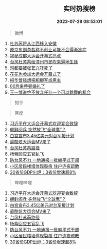 <div align="center"><h2>实时热搜榜</h2><h4>2023-07-29 08:53:01</h4></div>

> 微博  

1. [杜苏芮将从江西移入安徽](https://s.weibo.com/weibo?q=%23%E6%9D%9C%E8%8B%8F%E8%8A%AE%E5%B0%86%E4%BB%8E%E6%B1%9F%E8%A5%BF%E7%A7%BB%E5%85%A5%E5%AE%89%E5%BE%BD%23&t=31&band_rank=1&Refer=top)<br />
2. [原京东副总裁称不创业可能不会得渐冻症](https://s.weibo.com/weibo?q=%23%E5%8E%9F%E4%BA%AC%E4%B8%9C%E5%89%AF%E6%80%BB%E8%A3%81%E7%A7%B0%E4%B8%8D%E5%88%9B%E4%B8%9A%E5%8F%AF%E8%83%BD%E4%B8%8D%E4%BC%9A%E5%BE%97%E6%B8%90%E5%86%BB%E7%97%87%23&t=31&band_rank=2&Refer=top)<br />
3. [揭秘成都大运会开幕式亮点](https://s.weibo.com/weibo?q=%23%E6%8F%AD%E7%A7%98%E6%88%90%E9%83%BD%E5%A4%A7%E8%BF%90%E4%BC%9A%E5%BC%80%E5%B9%95%E5%BC%8F%E4%BA%AE%E7%82%B9%23&t=31&band_rank=3&Refer=top)<br />
4. [台风杜苏芮给漳州市民吹来遍地生蚝](https://s.weibo.com/weibo?q=%23%E5%8F%B0%E9%A3%8E%E6%9D%9C%E8%8B%8F%E8%8A%AE%E7%BB%99%E6%BC%B3%E5%B7%9E%E5%B8%82%E6%B0%91%E5%90%B9%E6%9D%A5%E9%81%8D%E5%9C%B0%E7%94%9F%E8%9A%9D%23&t=31&band_rank=4&Refer=top)<br />
5. [鸡都要被张艺兴吓死了](https://s.weibo.com/weibo?q=%23%E9%B8%A1%E9%83%BD%E8%A6%81%E8%A2%AB%E5%BC%A0%E8%89%BA%E5%85%B4%E5%90%93%E6%AD%BB%E4%BA%86%23&t=31&band_rank=5&Refer=top)<br />
6. [花花也参加大运会开幕式了](https://s.weibo.com/weibo?q=%23%E8%8A%B1%E8%8A%B1%E4%B9%9F%E5%8F%82%E5%8A%A0%E5%A4%A7%E8%BF%90%E4%BC%9A%E5%BC%80%E5%B9%95%E5%BC%8F%E4%BA%86%23&t=31&band_rank=6&Refer=top)<br />
7. [桐华曾经想把相柳写成男主](https://s.weibo.com/weibo?q=%23%E6%A1%90%E5%8D%8E%E6%9B%BE%E7%BB%8F%E6%83%B3%E6%8A%8A%E7%9B%B8%E6%9F%B3%E5%86%99%E6%88%90%E7%94%B7%E4%B8%BB%23&t=31&band_rank=7&Refer=top)<br />
8. [00后来整顿婚礼了](https://s.weibo.com/weibo?q=%2300%E5%90%8E%E6%9D%A5%E6%95%B4%E9%A1%BF%E5%A9%9A%E7%A4%BC%E4%BA%86%23&t=31&band_rank=8&Refer=top)<br />
9. [王一博说绝不放弃任何一个可以跳舞的机会](https://s.weibo.com/weibo?q=%23%E7%8E%8B%E4%B8%80%E5%8D%9A%E8%AF%B4%E7%BB%9D%E4%B8%8D%E6%94%BE%E5%BC%83%E4%BB%BB%E4%BD%95%E4%B8%80%E4%B8%AA%E5%8F%AF%E4%BB%A5%E8%B7%B3%E8%88%9E%E7%9A%84%E6%9C%BA%E4%BC%9A%23&t=31&band_rank=9&Refer=top)<br />

> 知乎  


> 百度  

1. [习近平在大运会开幕式欢迎宴会致辞](https://www.baidu.com/s?wd=%E4%B9%A0%E8%BF%91%E5%B9%B3%E5%9C%A8%E5%A4%A7%E8%BF%90%E4%BC%9A%E5%BC%80%E5%B9%95%E5%BC%8F%E6%AC%A2%E8%BF%8E%E5%AE%B4%E4%BC%9A%E8%87%B4%E8%BE%9E&sa=fyb_news&rsv_dl=fyb_news)<br />
2. [朝鲜阅兵 突然放飞“全球鹰”？](https://www.baidu.com/s?wd=%E6%9C%9D%E9%B2%9C%E9%98%85%E5%85%B5+%E7%AA%81%E7%84%B6%E6%94%BE%E9%A3%9E%E2%80%9C%E5%85%A8%E7%90%83%E9%B9%B0%E2%80%9D%EF%BC%9F&sa=fyb_news&rsv_dl=fyb_news)<br />
3. [白宫宣布3.45亿美元对台军援计划](https://www.baidu.com/s?wd=%E7%99%BD%E5%AE%AB%E5%AE%A3%E5%B8%833.45%E4%BA%BF%E7%BE%8E%E5%85%83%E5%AF%B9%E5%8F%B0%E5%86%9B%E6%8F%B4%E8%AE%A1%E5%88%92&sa=fyb_news&rsv_dl=fyb_news)<br />
4. [最酷炫大运会MV来了](https://www.baidu.com/s?wd=%E6%9C%80%E9%85%B7%E7%82%AB%E5%A4%A7%E8%BF%90%E4%BC%9AMV%E6%9D%A5%E4%BA%86&sa=fyb_news&rsv_dl=fyb_news)<br />
5. [台风杜苏芮路径](https://www.baidu.com/s?wd=%E5%8F%B0%E9%A3%8E%E6%9D%9C%E8%8B%8F%E8%8A%AE%E8%B7%AF%E5%BE%84&sa=fyb_news&rsv_dl=fyb_news)<br />
6. [杨紫回应五官乱飞](https://www.baidu.com/s?wd=%E6%9D%A8%E7%B4%AB%E5%9B%9E%E5%BA%94%E4%BA%94%E5%AE%98%E4%B9%B1%E9%A3%9E&sa=fyb_news&rsv_dl=fyb_news)<br />
7. [防台风不力 一地通报一批躺平式干部](https://www.baidu.com/s?wd=%E9%98%B2%E5%8F%B0%E9%A3%8E%E4%B8%8D%E5%8A%9B+%E4%B8%80%E5%9C%B0%E9%80%9A%E6%8A%A5%E4%B8%80%E6%89%B9%E8%BA%BA%E5%B9%B3%E5%BC%8F%E5%B9%B2%E9%83%A8&sa=fyb_news&rsv_dl=fyb_news)<br />
8. [小区居民楼墙体现裂痕 住户连夜疏散](https://www.baidu.com/s?wd=%E5%B0%8F%E5%8C%BA%E5%B1%85%E6%B0%91%E6%A5%BC%E5%A2%99%E4%BD%93%E7%8E%B0%E8%A3%82%E7%97%95+%E4%BD%8F%E6%88%B7%E8%BF%9E%E5%A4%9C%E7%96%8F%E6%95%A3&sa=fyb_news&rsv_dl=fyb_news)<br />
9. [30省份GDP出炉：3省份增速超8%](https://www.baidu.com/s?wd=30%E7%9C%81%E4%BB%BDGDP%E5%87%BA%E7%82%89%EF%BC%9A3%E7%9C%81%E4%BB%BD%E5%A2%9E%E9%80%9F%E8%B6%858%25&sa=fyb_news&rsv_dl=fyb_news)<br />

> 哔哩哔哩  

1. [习近平在大运会开幕式欢迎宴会致辞](https://www.baidu.com/s?wd=%E4%B9%A0%E8%BF%91%E5%B9%B3%E5%9C%A8%E5%A4%A7%E8%BF%90%E4%BC%9A%E5%BC%80%E5%B9%95%E5%BC%8F%E6%AC%A2%E8%BF%8E%E5%AE%B4%E4%BC%9A%E8%87%B4%E8%BE%9E&sa=fyb_news&rsv_dl=fyb_news)<br />
2. [朝鲜阅兵 突然放飞“全球鹰”？](https://www.baidu.com/s?wd=%E6%9C%9D%E9%B2%9C%E9%98%85%E5%85%B5+%E7%AA%81%E7%84%B6%E6%94%BE%E9%A3%9E%E2%80%9C%E5%85%A8%E7%90%83%E9%B9%B0%E2%80%9D%EF%BC%9F&sa=fyb_news&rsv_dl=fyb_news)<br />
3. [白宫宣布3.45亿美元对台军援计划](https://www.baidu.com/s?wd=%E7%99%BD%E5%AE%AB%E5%AE%A3%E5%B8%833.45%E4%BA%BF%E7%BE%8E%E5%85%83%E5%AF%B9%E5%8F%B0%E5%86%9B%E6%8F%B4%E8%AE%A1%E5%88%92&sa=fyb_news&rsv_dl=fyb_news)<br />
4. [最酷炫大运会MV来了](https://www.baidu.com/s?wd=%E6%9C%80%E9%85%B7%E7%82%AB%E5%A4%A7%E8%BF%90%E4%BC%9AMV%E6%9D%A5%E4%BA%86&sa=fyb_news&rsv_dl=fyb_news)<br />
5. [台风杜苏芮路径](https://www.baidu.com/s?wd=%E5%8F%B0%E9%A3%8E%E6%9D%9C%E8%8B%8F%E8%8A%AE%E8%B7%AF%E5%BE%84&sa=fyb_news&rsv_dl=fyb_news)<br />
6. [杨紫回应五官乱飞](https://www.baidu.com/s?wd=%E6%9D%A8%E7%B4%AB%E5%9B%9E%E5%BA%94%E4%BA%94%E5%AE%98%E4%B9%B1%E9%A3%9E&sa=fyb_news&rsv_dl=fyb_news)<br />
7. [防台风不力 一地通报一批躺平式干部](https://www.baidu.com/s?wd=%E9%98%B2%E5%8F%B0%E9%A3%8E%E4%B8%8D%E5%8A%9B+%E4%B8%80%E5%9C%B0%E9%80%9A%E6%8A%A5%E4%B8%80%E6%89%B9%E8%BA%BA%E5%B9%B3%E5%BC%8F%E5%B9%B2%E9%83%A8&sa=fyb_news&rsv_dl=fyb_news)<br />
8. [小区居民楼墙体现裂痕 住户连夜疏散](https://www.baidu.com/s?wd=%E5%B0%8F%E5%8C%BA%E5%B1%85%E6%B0%91%E6%A5%BC%E5%A2%99%E4%BD%93%E7%8E%B0%E8%A3%82%E7%97%95+%E4%BD%8F%E6%88%B7%E8%BF%9E%E5%A4%9C%E7%96%8F%E6%95%A3&sa=fyb_news&rsv_dl=fyb_news)<br />
9. [30省份GDP出炉：3省份增速超8%](https://www.baidu.com/s?wd=30%E7%9C%81%E4%BB%BDGDP%E5%87%BA%E7%82%89%EF%BC%9A3%E7%9C%81%E4%BB%BD%E5%A2%9E%E9%80%9F%E8%B6%858%25&sa=fyb_news&rsv_dl=fyb_news)<br />

